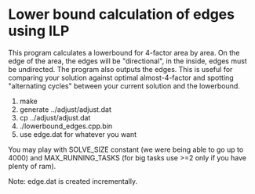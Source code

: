 Lower bound calculation of edges using ILP
================

This program calculates a lowerbound for 4-factor area by area.
On the edge of the area, the edges will be "directional", in the inside, edges must
be undirected. The program also outputs the edges. This is useful for comparing your solution
against optimal almost-4-factor and spotting "alternating cycles" between your current solution
and the lowerbound.

1. make
2. generate ../adjust/adjust.dat
3. cp ../adjust/adjust.dat
4. ./lowerbound\_edges.cpp.bin
5. use edge.dat for whatever you want

You may play with SOLVE\_SIZE constant (we were being able to go up to 4000)
and MAX\_RUNNING\_TASKS (for big tasks use >=2 only if you have plenty of ram).

Note: edge.dat is created incrementally.
